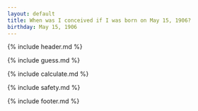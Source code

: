 ```yaml
---
layout: default
title: When was I conceived if I was born on May 15, 1906?
birthday: May 15, 1906
---
```


{% include header.md %}

{% include guess.md %}

{% include calculate.md %}

{% include safety.md %}

{% include footer.md %}



